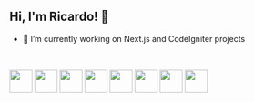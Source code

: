 ## Hi, I'm Ricardo! 👋
<!--
**rmelo55/rmelo55** is a ✨ _special_ ✨ repository because its `README.md` (this file) appears on your GitHub profile.
-->
- 🔭 I’m currently working on Next.js and CodeIgniter projects
<!--
- 🤔 I’m looking for help with ...
- 👯 I’m looking to collaborate on ...
- 💬 Ask me about ...
- 📫 How to reach me: ...
- 😄 Pronouns: ...
- ⚡ Fun fact: ...
-->
##
<div style="display: inline_block"><br>
  <img src="https://cdn.jsdelivr.net/gh/devicons/devicon@latest/icons/html5/html5-original.svg" height="40px" />
  <img src="https://cdn.jsdelivr.net/gh/devicons/devicon@latest/icons/css3/css3-original.svg" height="40px" />
  <img src="https://cdn.jsdelivr.net/gh/devicons/devicon@latest/icons/javascript/javascript-original.svg" height="40px" />
  <img src="https://cdn.jsdelivr.net/gh/devicons/devicon@latest/icons/react/react-original.svg" height="40px" />
  <img src="https://cdn.jsdelivr.net/gh/devicons/devicon@latest/icons/nextjs/nextjs-original.svg" height="40" />
  <img src="https://cdn.jsdelivr.net/gh/devicons/devicon@latest/icons/php/php-original.svg" height="40px" />
  <img src="https://cdn.jsdelivr.net/gh/devicons/devicon@latest/icons/gatsby/gatsby-original.svg" height="40px" />
  <img src="https://cdn.jsdelivr.net/gh/devicons/devicon@latest/icons/graphql/graphql-plain.svg" height="40px" />

</div>
